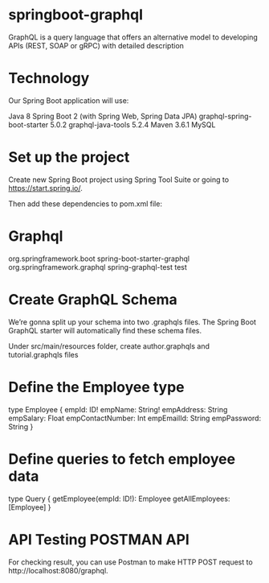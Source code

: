 # springboot-graphql
GraphQL is a query language that offers an alternative model to developing APIs (REST, SOAP or gRPC) with detailed description

# Technology
Our Spring Boot application will use:

Java 8
Spring Boot 2 (with Spring Web, Spring Data JPA)
graphql-spring-boot-starter 5.0.2
graphql-java-tools 5.2.4
Maven 3.6.1
MySQL

# Set up the project
Create new Spring Boot project using Spring Tool Suite or going to https://start.spring.io/.

Then add these dependencies to pom.xml file:

# Graphql 
  <dependency>
			<groupId>org.springframework.boot</groupId>
			<artifactId>spring-boot-starter-graphql</artifactId>
		</dependency>

  <dependency>
			<groupId>org.springframework.graphql</groupId>
			<artifactId>spring-graphql-test</artifactId>
			<scope>test</scope>
		</dependency>


 # Create GraphQL Schema
We’re gonna split up your schema into two .graphqls files. The Spring Boot GraphQL starter will automatically find these schema files.

Under src/main/resources folder, create author.graphqls and tutorial.graphqls files

# Define the Employee type
type Employee {
  empId: ID!
  empName: String!
  empAddress: String
  empSalary: Float
  empContactNumber: Int
  empEmailId: String
  empPassword: String
}



# Define queries to fetch employee data
type Query {
  getEmployee(empId: ID!): Employee
  getAllEmployees: [Employee]
}

# API Testing POSTMAN API
For checking result, you can use Postman to make HTTP POST request to http://localhost:8080/graphql.
